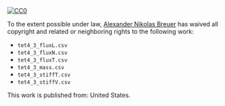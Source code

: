 [![CC0](http://i.creativecommons.org/p/zero/1.0/88x31.png)](http://creativecommons.org/publicdomain/zero/1.0/)

To the extent possible under law, [Alexander Nikolas Breuer](http://dial3343.org) has waived all copyright and related or neighboring rights to the following work:

* `tet4_3_fluxL.csv`
* `tet4_3_fluxN.csv`
* `tet4_3_fluxT.csv`
* `tet4_3_mass.csv`
* `tet4_3_stiffT.csv`
* `tet4_3_stiffV.csv`

This work is published from: United States.
